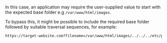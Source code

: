 In this case, an application may require the user-supplied value to start with the expected base folder e.g `/var/www/html/images`.

To bypass this, it might be possible to include the required base folder followed by suitable traversal sequences, for example:
```txt
https://target-website.com?filename=/var/www/html/images/../../../etc/passwd
```